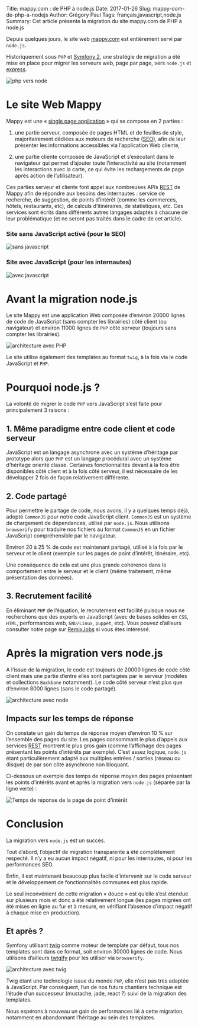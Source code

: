 Title: mappy.com : de PHP à node.js
Date: 2017-01-26
Slug: mappy-com-de-php-a-nodejs
Author: Grégory Paul
Tags: français,javascript,node.js
Summary: Cet article présente la migration du site mappy.com de PHP à node.js

Depuis quelques jours, le site web [mappy.com](https://fr.mappy.com/) est entièrement servi par `node.js`.

Historiquement sous `PHP` et [Symfony 2](https://symfony.com/), une stratégie de migration a été mise en place pour migrer les serveurs web, page par page, vers `node.js` et [express](http://expressjs.com/).

![php vers node](images/javascript/php-to-node.png)


# Le site Web Mappy

Mappy est une « [single page application](https://fr.wikipedia.org/wiki/Application_web_monopage) » qui se compose en 2 parties :

 1. une partie serveur, composée de pages HTML et de feuilles de style, majoritairement dédiées aux moteurs de recherche ([SEO](https://fr.wikipedia.org/wiki/Optimisation_pour_les_moteurs_de_recherche)), afin de leur présenter les informations accessibles via l’application Web cliente,

 2. une partie cliente composée de JavaScript et s’exécutant dans le navigateur qui permet d’ajouter toute l’interactivité au site (notamment les interactions avec la carte, ce qui évite les rechargements de page après action de l’utilisateur).

Ces parties serveur et cliente font appel aux nombreuses APIs [REST](https://fr.wikipedia.org/wiki/Representational_State_Transfer) de Mappy afin de répondre aux besoins des internautes : service de recherche, de suggestion, de points d’intérêt (comme les commerces, hôtels, restaurants, etc), de calculs d’itinéraires, de statistiques, etc.
Ces services sont écrits dans différents autres langages adaptés à chacune de leur problématique (et ne seront pas traités dans le cadre de cet article).


### Site sans JavaScript activé (pour le SEO)
![sans javascript](images/javascript/mappy-no-js.png)

### Site avec JavaScript (pour les internautes)
![avec javascript](images/javascript/mappy-js.png)


# Avant la migration node.js

Le site Mappy est une application Web composée d’environ 20000 lignes de code de JavaScript (sans compter les librairies) côté client (ou navigateur) et environ 11000 lignes de `PHP` côté serveur (toujours sans compter les librairies).

![architecture avec PHP](images/javascript/portal-architecture-php.png)

Le site utilise également des templates au format `twig`, à la fois via le code JavaScript et `PHP`.


# Pourquoi node.js ?

La volonté de migrer le code `PHP` vers JavaScript s’est faite pour principalement 3 raisons :

## 1. Même paradigme entre code client et code serveur

JavaScript est un langage asynchrone avec un système d’héritage par prototype alors que `PHP` est un langage procédural avec un système d’héritage orienté classe.
Certaines fonctionnalités devant à la fois être disponibles côté client et à la fois côté serveur, il est nécessaire de les développer 2 fois de façon relativement différente.

## 2. Code partagé

Pour permettre le partage de code, nous avons, il y a quelques temps déjà, adopté `CommonJS` pour notre code JavaScript client.
`CommonJS` est un système de chargement de dépendances, utilisé par `node.js`.
Nous utilisons `browserify` pour traduire nos fichiers au format `CommonJS` en un fichier JavaScript compréhensible par le navigateur.

Environ 20 à 25 % de code est maintenant partagé, utilisé à la fois par le serveur et le client (exemple sur les pages de point d’intérêt, itinéraire, etc).

Une conséquence de cela est une plus grande cohérence dans le comportement entre le serveur et le client (même traitement, même présentation des données).

## 3. Recrutement facilité

En éliminant `PHP` de l’équation, le recrutement est facilité puisque nous ne recherchons que des experts en JavaScript (avec de bases solides en `CSS`, `HTML`, performances web, `GNU/Linux`, `puppet`, etc).
Vous pouvez d’ailleurs consulter notre page sur [RemixJobs](https://remixjobs.com/company/MAPPY/140070/informations) si vous êtes intéressé.


# Après la migration vers node.js

A l’issue de la migration, le code est toujours de 20000 lignes de code côté client mais une partie d’entre elles sont partagées par le serveur (modèles et collections `Backbone` notamment).
Le code côté serveur n’est plus que d’environ 8000 lignes (sans le code partagé).

![architecture avec node](images/javascript/portal-architecture-node.png)


## Impacts sur les temps de réponse

On constate un gain du temps de réponse moyen d’environ 10 % sur l’ensemble des pages du site.
Les pages consommant le plus d’appels aux services [REST](https://fr.wikipedia.org/wiki/Representational_State_Transfer) montrent le plus gros gain (comme l’affichage des pages présentant les points d’intérêts par exemple).
C’est assez logique, `node.js` étant particulièrement adapté aux multiples entrées / sorties (réseau ou disque) de par son côté asynchrone non bloquant.

Ci-dessous un exemple des temps de réponse moyen des pages présentant les points d’intérêts avant et après la migration vers `node.js` (séparée par la ligne verte) :


![Temps de réponse de la page de point d’intérêt](images/javascript/response-time.png)

# Conclusion

La migration vers `node.js` est un succès.

Tout d’abord, l’objectif de migration transparente a été complètement respecté. Il n’y a eu aucun impact négatif, ni pour les internautes, ni pour les performances SEO.

Enfin, il est maintenant beaucoup plus facile d’intervenir sur le code serveur et le développement de fonctionnalités communes est plus rapide.

Le seul inconvénient de cette migration « douce » est qu’elle s’est étendue sur plusieurs mois et donc a été relativement longue (les pages migrées ont été mises en ligne au fur et à mesure, en vérifiant l’absence d’impact négatif à chaque mise en production).

## Et après ?

Symfony utilisant [twig](http://twig.sensiolabs.org/) comme moteur de template par défaut, tous nos templates sont dans ce format, soit environ 30000 lignes de code.
Nous utilisons d’ailleurs [twigify](https://github.com/Mappy/twigify) pour les utiliser via `browserify`.

![architecture avec twig](images/javascript/portal-architecture-template.png)

Twig étant une technologie issue du monde `PHP`, elle n’est pas très adaptée à JavaScript.
Par conséquent, l’un de nos futurs chantiers technique est l’étude d’un successeur (mustache, jade, react ?) suivi de la migration des templates.

Nous espérons à nouveau un gain de performances lié à cette migration, notamment en abandonnant l’héritage au sein des templates.

